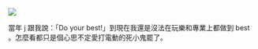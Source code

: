 <img src="http://31.media.tumblr.com/tumblr_l141hjDjwj1qag1m9o1_400.jpg"/>

當年 j 跟我說：「Do your best!」到現在我還是沒法在玩樂和專業上都做到 best 。怎麼看都只是個心思不定愛打電動的死小鬼罷了。

